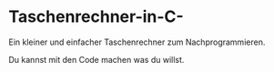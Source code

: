 # Taschenrechner-in-C-
Ein kleiner und einfacher Taschenrechner zum Nachprogrammieren.


Du kannst mit den Code machen was du willst.
